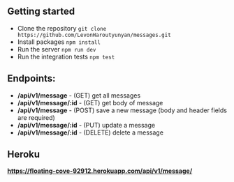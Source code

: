 ## Getting started

* Clone the repository ```git clone https://github.com/LevonHaroutyunyan/messages.git```
* Install packages
  ```npm install```
* Run the server ``` npm run dev ```
* Run the integration tests ``` npm test ```

## Endpoints:
* **/api/v1/message** - (GET) get all messages
* **/api/v1/message/:id** - (GET) get body of message
* **/api/v1/message** - (POST) save a new message (body and header fields are required)
* **/api/v1/message/:id** - (PUT) update a message
* **/api/v1/message/:id** - (DELETE) delete a message

## Heroku
**https://floating-cove-92912.herokuapp.com/api/v1/message/**
